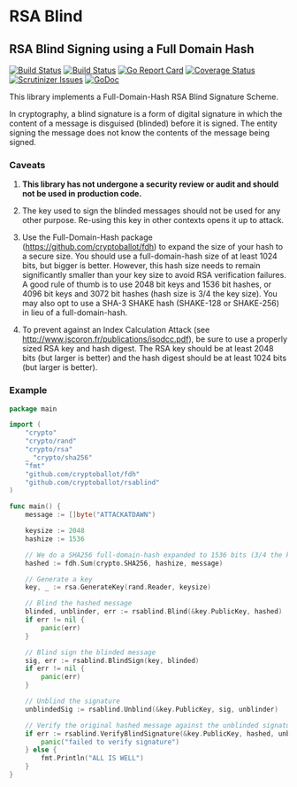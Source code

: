 # RSA Blind

## RSA Blind Signing using a Full Domain Hash

[![Build Status](https://scrutinizer-ci.com/g/cryptoballot/rsablind/badges/build.png?b=master)](https://scrutinizer-ci.com/g/cryptoballot/rsablind/build-status/master)
[![Build Status](https://travis-ci.org/cryptoballot/rsablind.svg?branch=master)](https://travis-ci.org/cryptoballot/rsablind)
[![Go Report Card](https://goreportcard.com/badge/github.com/cryptoballot/rsablind)](https://goreportcard.com/report/github.com/cryptoballot/rsablind)
[![Coverage Status](https://coveralls.io/repos/github/cryptoballot/rsablind/badge.svg?branch=master)](https://coveralls.io/github/cryptoballot/rsablind?branch=master)
[![Scrutinizer Issues](https://img.shields.io/badge/scrutinizer-issues-blue.svg)](https://scrutinizer-ci.com/g/cryptoballot/rsablind/issues)
[![GoDoc](https://godoc.org/github.com/cryptoballot/rsablind?status.svg)](https://godoc.org/github.com/cryptoballot/rsablind)  

This library implements a Full-Domain-Hash RSA Blind Signature Scheme. 

In cryptography, a blind signature is a form of digital signature in which the content of a message is disguised (blinded) before it is signed. The entity signing the message does not know the contents of the message being signed. 

### Caveats

1. **This library has not undergone a security review or audit and should not be used in production code.**

2. The key used to sign the blinded messages should not be used for any other purpose. Re-using this key in other contexts opens it up to attack. 

3. Use the Full-Domain-Hash package (https://github.com/cryptoballot/fdh) to expand the size of your hash to a secure size. You should use a full-domain-hash size of at least 1024 bits, but bigger is better. However, this hash size needs to remain significantly smaller than your key size to avoid RSA verification failures. A good rule of thumb is to use 2048 bit keys and 1536 bit hashes, or 4096 bit keys and 3072 bit hashes (hash size is 3/4 the key size). You may also opt to use a SHA-3 SHAKE hash (SHAKE-128 or SHAKE-256) in lieu of a full-domain-hash.

4. To prevent against an Index Calculation Attack (see http://www.jscoron.fr/publications/isodcc.pdf), be sure to use a properly sized RSA key and hash digest. The RSA key should be at least 2048 bits (but larger is better) and the hash digest should be at least 1024 bits (but larger is better). 

### Example
```go
package main

import (
	"crypto"
	"crypto/rand"
	"crypto/rsa"
	_ "crypto/sha256"
	"fmt"
	"github.com/cryptoballot/fdh"
	"github.com/cryptoballot/rsablind"
)

func main() {
	message := []byte("ATTACKATDAWN")

	keysize := 2048
	hashize := 1536

	// We do a SHA256 full-domain-hash expanded to 1536 bits (3/4 the key size)
	hashed := fdh.Sum(crypto.SHA256, hashize, message)

	// Generate a key
	key, _ := rsa.GenerateKey(rand.Reader, keysize)

	// Blind the hashed message
	blinded, unblinder, err := rsablind.Blind(&key.PublicKey, hashed)
	if err != nil {
		panic(err)
	}

	// Blind sign the blinded message
	sig, err := rsablind.BlindSign(key, blinded)
	if err != nil {
		panic(err)
	}

	// Unblind the signature
	unblindedSig := rsablind.Unblind(&key.PublicKey, sig, unblinder)

	// Verify the original hashed message against the unblinded signature
	if err := rsablind.VerifyBlindSignature(&key.PublicKey, hashed, unblindedSig); err != nil {
		panic("failed to verify signature")
	} else {
		fmt.Println("ALL IS WELL")
	}
}


```
